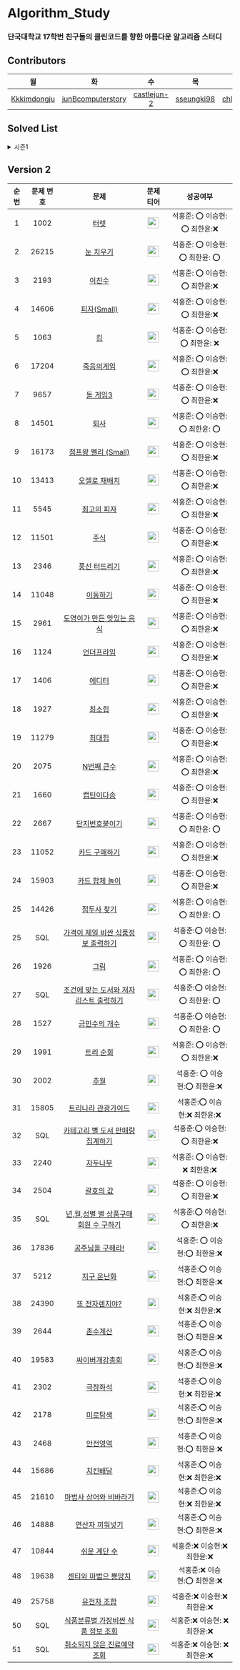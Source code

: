 # Algorithm_Study

### 단국대학교 17학번 친구들의 클린코드를 향한 아름다운 알고리즘 스터디

## Contributors
|월|화|수|목|금|토|일|
|:-----:|:-----:|:-----:|:-----:|:-----:|:---:|:---:|
|[Kkkimdongju](https://github.com/Kkkimdongju)|[junBcomputerstory](https://github.com/junBcomputerstory)|[castlejun-2](https://github.com/castlejun-2)|[sseungki98](https://github.com/sseungki98)|[chlgksdbs](https://github.com/chlgksdbs)|Undefined|Undefined|

## Solved List
<details>
<summary>시즌1</summary>

|순번|날짜|번호|제목|티어|링크|
|:------:|:---:|:---:|:-------:|:---:|:------------:|
|1|2022-06-28|4673|셀프 넘버|<img height="25px" width="25px" src="https://camo.githubusercontent.com/89e322b0e2851dcacbc493e6d486138186a845da7f71f50b181a1993b9a4ea65/68747470733a2f2f7374617469632e736f6c7665642e61632f746965725f736d616c6c2f362e737667">|[문제 바로가기](https://www.acmicpc.net/problem/4673)|
|2|2022-06-29|2491|수열|<img height="25px" width="25px" src="https://camo.githubusercontent.com/64671b5a244ad70dc11665f1293bdde51747df3d9cd4bfe2c36b1e5e1a78872b/68747470733a2f2f7374617469632e736f6c7665642e61632f746965725f736d616c6c2f372e737667">|[문제 바로가기](https://www.acmicpc.net/problem/2491)|
|3|2022-06-30|1018|체스판 다시 칠하기|<img height="25px" width="25px" src="https://d2gd6pc034wcta.cloudfront.net/tier/7.svg">|[문제 바로가기](https://www.acmicpc.net/problem/1018)|
|4|2022-07-01|2606|바이러스|<img height="25px" width="25px" src="https://camo.githubusercontent.com/627abdadaa6151e4ef8e6ef62f47e735acfcd7c04d75fa1d771cf166a06a7f42/68747470733a2f2f7374617469632e736f6c7665642e61632f746965725f736d616c6c2f382e737667">|[문제 바로가기](https://www.acmicpc.net/problem/2606)|
|5|2022-07-02|14467|소가 길을 건너간 이유 1|<img height="25px" width="25px" src="https://camo.githubusercontent.com/ac0dd44c00f10cd22ce0d91a3eeaff9d336e8e18585ec207d89405390add44c3/68747470733a2f2f7374617469632e736f6c7665642e61632f746965725f736d616c6c2f352e737667">|[문제 바로가기](https://www.acmicpc.net/problem/14467)|
|6|2022-07-03|21918|전구|<img height="25px" width="25px" src="https://camo.githubusercontent.com/5ce717d916acff7b6a5e163f173ba1c8873f10350c38672eec4f1d628c600990/68747470733a2f2f7374617469632e736f6c7665642e61632f746965725f736d616c6c2f342e737667">|[문제 바로가기](https://www.acmicpc.net/problem/21918)|
|7|2022-07-04|1026|보물|<img height="25px" width="25px" src="https://camo.githubusercontent.com/64671b5a244ad70dc11665f1293bdde51747df3d9cd4bfe2c36b1e5e1a78872b/68747470733a2f2f7374617469632e736f6c7665642e61632f746965725f736d616c6c2f372e737667">|[문제 바로가기](https://www.acmicpc.net/problem/1026)|
|8|2022-07-05|2579|계단 오르기|<img height="25px" width="25px" src="https://d2gd6pc034wcta.cloudfront.net/tier/8.svg">|[문제 바로가기](https://www.acmicpc.net/problem/2579)|
|9|2022-07-06|1904|01타일|<img height="25px" width="25px" src="https://camo.githubusercontent.com/627abdadaa6151e4ef8e6ef62f47e735acfcd7c04d75fa1d771cf166a06a7f42/68747470733a2f2f7374617469632e736f6c7665642e61632f746965725f736d616c6c2f382e737667">|[문제 바로가기](https://www.acmicpc.net/problem/1904)|
|10|2022-07-07|1244|스위치 켜고 끄기|<img height="25px" width="25px" src="https://camo.githubusercontent.com/627abdadaa6151e4ef8e6ef62f47e735acfcd7c04d75fa1d771cf166a06a7f42/68747470733a2f2f7374617469632e736f6c7665642e61632f746965725f736d616c6c2f382e737667">|[문제 바로가기](https://www.acmicpc.net/problem/1244)|
|11|2022-07-08|3085|사탕 게임|<img height="25px" width="25px" src="https://camo.githubusercontent.com/627abdadaa6151e4ef8e6ef62f47e735acfcd7c04d75fa1d771cf166a06a7f42/68747470733a2f2f7374617469632e736f6c7665642e61632f746965725f736d616c6c2f382e737667">|[문제 바로가기](https://www.acmicpc.net/problem/3085)|
|12|2022-07-09|2217|로프|<img height="25px" width="25px" src="https://camo.githubusercontent.com/64671b5a244ad70dc11665f1293bdde51747df3d9cd4bfe2c36b1e5e1a78872b/68747470733a2f2f7374617469632e736f6c7665642e61632f746965725f736d616c6c2f372e737667">|[문제 바로가기](https://www.acmicpc.net/problem/2217)|
|13|2022-07-10|10815|숫자 카드|<img height="25px" width="25px" src="https://camo.githubusercontent.com/89e322b0e2851dcacbc493e6d486138186a845da7f71f50b181a1993b9a4ea65/68747470733a2f2f7374617469632e736f6c7665642e61632f746965725f736d616c6c2f362e737667">|[문제 바로가기](https://www.acmicpc.net/problem/10815)|
|14|2022-07-11|14501|퇴사|<img height="25px" width="25px" src="https://camo.githubusercontent.com/627abdadaa6151e4ef8e6ef62f47e735acfcd7c04d75fa1d771cf166a06a7f42/68747470733a2f2f7374617469632e736f6c7665642e61632f746965725f736d616c6c2f382e737667">|[문제 바로가기](https://www.acmicpc.net/problem/14501)|
|15|2022-07-12|1590|캠프가는 영식|<img height="25px" width="25px" src="https://camo.githubusercontent.com/64671b5a244ad70dc11665f1293bdde51747df3d9cd4bfe2c36b1e5e1a78872b/68747470733a2f2f7374617469632e736f6c7665642e61632f746965725f736d616c6c2f372e737667">|[문제 바로가기](https://www.acmicpc.net/problem/1590)|
|16|2022-07-13|20365|블로그2|<img height="25px" width="25px" src="https://camo.githubusercontent.com/e89e2c34907a70e2de81836b1d798391d56768998c197adccdb9ee1a71f75b9e/68747470733a2f2f7374617469632e736f6c7665642e61632f746965725f736d616c6c2f392e737667">|[문제 바로가기](https://www.acmicpc.net/problem/20365)|
|17|2022-07-14|2477|참외밭|<img height="25px" width="25px" src="https://camo.githubusercontent.com/627abdadaa6151e4ef8e6ef62f47e735acfcd7c04d75fa1d771cf166a06a7f42/68747470733a2f2f7374617469632e736f6c7665642e61632f746965725f736d616c6c2f382e737667">|[문제 바로가기](https://www.acmicpc.net/problem/2477)|
|18|2022-07-15|16953|A → B|<img height="25px" width="25px" src="https://camo.githubusercontent.com/e89e2c34907a70e2de81836b1d798391d56768998c197adccdb9ee1a71f75b9e/68747470733a2f2f7374617469632e736f6c7665642e61632f746965725f736d616c6c2f392e737667">|[문제 바로가기](https://www.acmicpc.net/problem/16953)|
|19|2022-07-16|81302|거리두기 확인하기|<img height="25px" width="25px" src="https://img.shields.io/badge/-Lv.2-yellow">|[문제 바로가기](https://school.programmers.co.kr/learn/courses/30/lessons/81302)|
|20|2022-07-17|67256|키패드 누르기|<img height="25px" width="25px" src="https://img.shields.io/badge/-Lv.1-darkgreen">|[문제 바로가기](https://school.programmers.co.kr/learn/courses/30/lessons/67256)|
|21|2022-07-18|1058|친구|<img height="25px" width="25px" src="https://camo.githubusercontent.com/627abdadaa6151e4ef8e6ef62f47e735acfcd7c04d75fa1d771cf166a06a7f42/68747470733a2f2f7374617469632e736f6c7665642e61632f746965725f736d616c6c2f382e737667">|[문제 바로가기](https://www.acmicpc.net/problem/1058)|
|22|2022-07-19|1309|동물원|<img height="25px" width="25px" src="https://camo.githubusercontent.com/f9fbfc34970ea19a732149ee3f1afc3fcb96309a8d182ef157d724d6eefd1973/68747470733a2f2f7374617469632e736f6c7665642e61632f746965725f736d616c6c2f31302e737667">|[문제 바로가기](https://www.acmicpc.net/problem/1309)|
|23|2022-07-20|15787|기차가 어둠을 헤치고|<img height="25px" width="25px" src="https://camo.githubusercontent.com/e89e2c34907a70e2de81836b1d798391d56768998c197adccdb9ee1a71f75b9e/68747470733a2f2f7374617469632e736f6c7665642e61632f746965725f736d616c6c2f392e737667">|[문제 바로가기](https://www.acmicpc.net/problem/15787)|
|24|2022-07-21|1388|바닥 장식|<img height="25px" width="25px" src="https://camo.githubusercontent.com/627abdadaa6151e4ef8e6ef62f47e735acfcd7c04d75fa1d771cf166a06a7f42/68747470733a2f2f7374617469632e736f6c7665642e61632f746965725f736d616c6c2f382e737667">|[문제 바로가기](https://www.acmicpc.net/problem/1388)|
|25|2022-07-22|10026|적록색약|<img height="25px" width="25px" src="https://camo.githubusercontent.com/7be7b7f2d5361871ef2ac500e420e83f1d9a425951dd33efa42068862e6b0bf3/68747470733a2f2f7374617469632e736f6c7665642e61632f746965725f736d616c6c2f31312e737667">|[문제 바로가기](https://www.acmicpc.net/problem/10026)|
|26|2022-07-23|42586|기능개발|<img height="25px" width="25px" src="https://img.shields.io/badge/-Lv.2-yellow">|[문제 바로가기](https://school.programmers.co.kr/learn/courses/30/lessons/42586)|
|27|2022-07-24|17677|[1차] 뉴스 클러스터링|<img height="25px" width="25px" src="https://img.shields.io/badge/-Lv.2-yellow">|[문제 바로가기](https://school.programmers.co.kr/learn/courses/30/lessons/17677)|
|28|2022-07-25|8394|악수|<img height="25px" width="25px" src="https://camo.githubusercontent.com/627abdadaa6151e4ef8e6ef62f47e735acfcd7c04d75fa1d771cf166a06a7f42/68747470733a2f2f7374617469632e736f6c7665642e61632f746965725f736d616c6c2f382e737667">|[문제 바로가기](https://www.acmicpc.net/problem/8394)|
|29|2022-07-26|2156|포도주 시식|<img height="25px" width="25px" src="https://camo.githubusercontent.com/f9fbfc34970ea19a732149ee3f1afc3fcb96309a8d182ef157d724d6eefd1973/68747470733a2f2f7374617469632e736f6c7665642e61632f746965725f736d616c6c2f31302e737667">|[문제 바로가기](https://www.acmicpc.net/problem/2156)|
|30|2022-07-27|16935|배열 돌리기3|<img height="25px" width="25px" src="https://camo.githubusercontent.com/f9fbfc34970ea19a732149ee3f1afc3fcb96309a8d182ef157d724d6eefd1973/68747470733a2f2f7374617469632e736f6c7665642e61632f746965725f736d616c6c2f31302e737667">|[문제 바로가기](https://www.acmicpc.net/problem/16935)|
|31|2022-07-28|20162|간식 파티|<img height="25px" width="25px" src="https://camo.githubusercontent.com/e89e2c34907a70e2de81836b1d798391d56768998c197adccdb9ee1a71f75b9e/68747470733a2f2f7374617469632e736f6c7665642e61632f746965725f736d616c6c2f392e737667">|[문제 바로가기](https://www.acmicpc.net/problem/20162)|
|32|2022-07-29|18870|좌표 압축|<img height="25px" width="25px" src="https://camo.githubusercontent.com/e89e2c34907a70e2de81836b1d798391d56768998c197adccdb9ee1a71f75b9e/68747470733a2f2f7374617469632e736f6c7665642e61632f746965725f736d616c6c2f392e737667">|[문제 바로가기](https://www.acmicpc.net/problem/18870)|
|33|2022-07-30|77484|로또의 최고 순위와 최저 순위|<img height="25px" width="25px" src="https://img.shields.io/badge/-Lv.1-darkgreen">|[문제 바로가기](https://school.programmers.co.kr/learn/courses/30/lessons/77484)|
|34|2022-07-31|72410|신규 아이디 추천|<img height="25px" width="25px" src="https://img.shields.io/badge/-Lv.1-darkgreen">|[문제 바로가기](https://school.programmers.co.kr/learn/courses/30/lessons/72410)|
|35|2022-08-01|2644|촌수계산|<img height="25px" width="25px" src="https://camo.githubusercontent.com/e89e2c34907a70e2de81836b1d798391d56768998c197adccdb9ee1a71f75b9e/68747470733a2f2f7374617469632e736f6c7665642e61632f746965725f736d616c6c2f392e737667">|[문제 바로가기](https://www.acmicpc.net/problem/2644)|
|36|2022-08-02|1495|기타리스트|<img height="25px" width="25px" src="https://camo.githubusercontent.com/f9fbfc34970ea19a732149ee3f1afc3fcb96309a8d182ef157d724d6eefd1973/68747470733a2f2f7374617469632e736f6c7665642e61632f746965725f736d616c6c2f31302e737667">|[문제 바로가기](https://www.acmicpc.net/problem/1495)|
|37|2022-08-03|2792|보석 상자|<img height="25px" width="25px" src="https://camo.githubusercontent.com/e89e2c34907a70e2de81836b1d798391d56768998c197adccdb9ee1a71f75b9e/68747470733a2f2f7374617469632e736f6c7665642e61632f746965725f736d616c6c2f392e737667">|[문제 바로가기](https://www.acmicpc.net/problem/2792)|
|38|2022-08-04|2232|지뢰|<img height="25px" width="25px" src="https://camo.githubusercontent.com/e89e2c34907a70e2de81836b1d798391d56768998c197adccdb9ee1a71f75b9e/68747470733a2f2f7374617469632e736f6c7665642e61632f746965725f736d616c6c2f392e737667">|[문제 바로가기](https://www.acmicpc.net/problem/2232)|
|39|2022-08-05|2512|예산|<img height="25px" width="25px" src="https://camo.githubusercontent.com/627abdadaa6151e4ef8e6ef62f47e735acfcd7c04d75fa1d771cf166a06a7f42/68747470733a2f2f7374617469632e736f6c7665642e61632f746965725f736d616c6c2f382e737667">|[문제 바로가기](https://www.acmicpc.net/problem/2512)|
|40|2022-08-06|17681|[1차] 비밀지도|<img height="25px" width="25px" src="https://img.shields.io/badge/-Lv.1-darkgreen">|[문제 바로가기](https://school.programmers.co.kr/learn/courses/30/lessons/17681)|
|41|2022-08-07|81301|숫자 문자열과 영단어|<img height="25px" width="25px" src="https://img.shields.io/badge/-Lv.1-darkgreen">|[문제 바로가기](https://school.programmers.co.kr/learn/courses/30/lessons/81301)|
|42|2022-08-08|1012|유기농 배추|<img height="25px" width="25px" src="https://camo.githubusercontent.com/e89e2c34907a70e2de81836b1d798391d56768998c197adccdb9ee1a71f75b9e/68747470733a2f2f7374617469632e736f6c7665642e61632f746965725f736d616c6c2f392e737667">|[문제 바로가기](https://www.acmicpc.net/problem/1012)|
|43|2022-08-09|17086|아기 상어2|<img height="25px" width="25px" src="https://camo.githubusercontent.com/e89e2c34907a70e2de81836b1d798391d56768998c197adccdb9ee1a71f75b9e/68747470733a2f2f7374617469632e736f6c7665642e61632f746965725f736d616c6c2f392e737667">|[문제 바로가기](https://www.acmicpc.net/problem/17086)|
|44|2022-08-10|2877|4와 7|<img height="25px" width="25px" src="https://camo.githubusercontent.com/7be7b7f2d5361871ef2ac500e420e83f1d9a425951dd33efa42068862e6b0bf3/68747470733a2f2f7374617469632e736f6c7665642e61632f746965725f736d616c6c2f31312e737667">|[문제 바로가기](https://www.acmicpc.net/problem/2877)|
|45|2022-08-11|1446|지름길|<img height="25px" width="25px" src="https://camo.githubusercontent.com/f9fbfc34970ea19a732149ee3f1afc3fcb96309a8d182ef157d724d6eefd1973/68747470733a2f2f7374617469632e736f6c7665642e61632f746965725f736d616c6c2f31302e737667">|[문제 바로가기](https://www.acmicpc.net/problem/1446)|
|46|2022-08-12|1946|신입 사원|<img height="25px" width="25px" src="https://camo.githubusercontent.com/f9fbfc34970ea19a732149ee3f1afc3fcb96309a8d182ef157d724d6eefd1973/68747470733a2f2f7374617469632e736f6c7665642e61632f746965725f736d616c6c2f31302e737667">|[문제 바로가기](https://www.acmicpc.net/problem/1946)|
|47|2022-08-13|43165|타겟 넘버|<img height="25px" width="25px" src="https://img.shields.io/badge/-Lv.2-yellow">|[문제 바로가기](https://school.programmers.co.kr/learn/courses/30/lessons/43165)|
|48|2022-08-14|42860|조이스틱|<img height="25px" width="25px" src="https://img.shields.io/badge/-Lv.2-yellow">|[문제 바로가기](https://school.programmers.co.kr/learn/courses/30/lessons/42860)|
|49|2022-08-15|13164|행복 유치원|<img height="25px" width="25px" src="https://camo.githubusercontent.com/7be7b7f2d5361871ef2ac500e420e83f1d9a425951dd33efa42068862e6b0bf3/68747470733a2f2f7374617469632e736f6c7665642e61632f746965725f736d616c6c2f31312e737667">|[문제 바로가기](https://www.acmicpc.net/problem/13164)|
|50|2022-08-16|1713|후보 추천하기|<img height="25px" width="25px" src="https://camo.githubusercontent.com/e89e2c34907a70e2de81836b1d798391d56768998c197adccdb9ee1a71f75b9e/68747470733a2f2f7374617469632e736f6c7665642e61632f746965725f736d616c6c2f392e737667">|[문제 바로가기](https://www.acmicpc.net/problem/1713)|
|51|2022-08-17|1747|소수&팰린드롬|<img height="25px" width="25px" src="https://camo.githubusercontent.com/f9fbfc34970ea19a732149ee3f1afc3fcb96309a8d182ef157d724d6eefd1973/68747470733a2f2f7374617469632e736f6c7665642e61632f746965725f736d616c6c2f31302e737667">|[문제 바로가기](https://www.acmicpc.net/problem/1747)|
|52|2022-08-18|1461|도서관|<img height="25px" width="25px" src="https://camo.githubusercontent.com/7be7b7f2d5361871ef2ac500e420e83f1d9a425951dd33efa42068862e6b0bf3/68747470733a2f2f7374617469632e736f6c7665642e61632f746965725f736d616c6c2f31312e737667">|[문제 바로가기](https://www.acmicpc.net/problem/1461)|
|53|2022-08-19|12865|평범한 배낭|<img height="25px" width="25px" src="https://camo.githubusercontent.com/7be7b7f2d5361871ef2ac500e420e83f1d9a425951dd33efa42068862e6b0bf3/68747470733a2f2f7374617469632e736f6c7665642e61632f746965725f736d616c6c2f31312e737667">|[문제 바로가기](https://www.acmicpc.net/problem/12865)|
|54|2022-08-20|17676|[1차] 추석 트래핑|<img height="25px" width="25px" src="https://img.shields.io/badge/-Lv.3-orange">|[문제 바로가기](https://school.programmers.co.kr/learn/courses/30/lessons/17676)|
|55|2022-08-21|43238|입국심사|<img height="25px" width="25px" src="https://img.shields.io/badge/-Lv.3-orange">|[문제 바로가기](https://school.programmers.co.kr/learn/courses/30/lessons/43238)|
|56|2022-08-22|11053|가장 긴 증가하는 부분 수열|<img height="25px" width="25px" src="https://camo.githubusercontent.com/e89e2c34907a70e2de81836b1d798391d56768998c197adccdb9ee1a71f75b9e/68747470733a2f2f7374617469632e736f6c7665642e61632f746965725f736d616c6c2f392e737667">|[문제 바로가기](https://www.acmicpc.net/problem/11053)|
|57|2022-08-23|17070|파이프 옮기기 1|<img height="25px" width="25px" src="https://camo.githubusercontent.com/7be7b7f2d5361871ef2ac500e420e83f1d9a425951dd33efa42068862e6b0bf3/68747470733a2f2f7374617469632e736f6c7665642e61632f746965725f736d616c6c2f31312e737667">|[문제 바로가기](https://www.acmicpc.net/problem/17070)|
|58|2022-08-24|13549|숨바꼭질 3|<img height="25px" width="25px" src="https://camo.githubusercontent.com/7be7b7f2d5361871ef2ac500e420e83f1d9a425951dd33efa42068862e6b0bf3/68747470733a2f2f7374617469632e736f6c7665642e61632f746965725f736d616c6c2f31312e737667">|[문제 바로가기](https://www.acmicpc.net/problem/13549)|
|56|2022-08-25|17503|맥주 축제|<img height="25px" width="25px" src="https://camo.githubusercontent.com/e89e2c34907a70e2de81836b1d798391d56768998c197adccdb9ee1a71f75b9e/68747470733a2f2f7374617469632e736f6c7665642e61632f746965725f736d616c6c2f392e737667">|[문제 바로가기](https://www.acmicpc.net/problem/17503)|
|57|2022-08-26|15683|감시|<img height="25px" width="25px" src=https://camo.githubusercontent.com/79013bf11c1e72844bc5d8a076d15a104573637a0cf520a2ae8e645c147b00b3/68747470733a2f2f7374617469632e736f6c7665642e61632f746965725f736d616c6c2f31322e737667>|[문제 바로가기](https://www.acmicpc.net/problem/15683)|
|58|2022-08-27|12909|올바른 괄호|<img height="25px" width="25px" src="https://img.shields.io/badge/-Lv.2-yellow">|[문제 바로가기](https://school.programmers.co.kr/learn/courses/30/lessons/12909)|
|59|2022-08-28|118667|두 큐 합 같게 만들기|<img height="25px" width="25px" src="https://img.shields.io/badge/-Lv.2-yellow">|[문제 바로가기](https://school.programmers.co.kr/learn/courses/30/lessons/118667)|
|60|2022-08-29|1303|전쟁 - 전투|<img height="25px" width="25px" src="https://camo.githubusercontent.com/f9fbfc34970ea19a732149ee3f1afc3fcb96309a8d182ef157d724d6eefd1973/68747470733a2f2f7374617469632e736f6c7665642e61632f746965725f736d616c6c2f31302e737667">|[문제 바로가기](https://www.acmicpc.net/problem/1303)|
|61|2022-08-30|11000|강의실 배정|<img height="25px" width="25px" src="https://camo.githubusercontent.com/7be7b7f2d5361871ef2ac500e420e83f1d9a425951dd33efa42068862e6b0bf3/68747470733a2f2f7374617469632e736f6c7665642e61632f746965725f736d616c6c2f31312e737667">|[문제 바로가기](https://www.acmicpc.net/problem/11000)|
|62|2022-08-31|1344|축구|<img height="25px" width="25px" src="https://camo.githubusercontent.com/79013bf11c1e72844bc5d8a076d15a104573637a0cf520a2ae8e645c147b00b3/68747470733a2f2f7374617469632e736f6c7665642e61632f746965725f736d616c6c2f31322e737667">|[문제 바로가기](https://www.acmicpc.net/problem/1344)|
|63|2022-09-01|2960|에라토스테네스의 체|<img height="25px" width="25px" src="https://camo.githubusercontent.com/64671b5a244ad70dc11665f1293bdde51747df3d9cd4bfe2c36b1e5e1a78872b/68747470733a2f2f7374617469632e736f6c7665642e61632f746965725f736d616c6c2f372e737667">|[문제 바로가기](https://www.acmicpc.net/problem/2960)|
|64|2022-09-02|2504|괄호의 값|<img height="25px" width="25px" src="https://camo.githubusercontent.com/f9fbfc34970ea19a732149ee3f1afc3fcb96309a8d182ef157d724d6eefd1973/68747470733a2f2f7374617469632e736f6c7665642e61632f746965725f736d616c6c2f31302e737667">|[문제 바로가기](https://www.acmicpc.net/problem/2504)|
|65|2022-09-03|118666|성격 유형 검사|<img height="25px" width="25px" src="https://img.shields.io/badge/-Lv.1-darkgreen">|[문제 바로가기](https://school.programmers.co.kr/learn/courses/30/lessons/118666)|
|66|2022-09-04|12977|소수 만들기|<img height="25px" width="25px" src="https://img.shields.io/badge/-Lv.1-darkgreen">|[문제 바로가기](https://school.programmers.co.kr/learn/courses/30/lessons/12977)|
|67|2022-09-05|1753|최단경로|<img height="25px" width="25px" src="https://camo.githubusercontent.com/79013bf11c1e72844bc5d8a076d15a104573637a0cf520a2ae8e645c147b00b3/68747470733a2f2f7374617469632e736f6c7665642e61632f746965725f736d616c6c2f31322e737667">|[문제 바로가기](https://www.acmicpc.net/problem/1753)|
|68|2022-09-06|22869|징검다리 건너기(small)|<img height="25px" width="25px" src="https://camo.githubusercontent.com/f9fbfc34970ea19a732149ee3f1afc3fcb96309a8d182ef157d724d6eefd1973/68747470733a2f2f7374617469632e736f6c7665642e61632f746965725f736d616c6c2f31302e737667">|[문제 바로가기](https://www.acmicpc.net/problem/22869)|
|69|2022-09-07|14852|타일 채우기 3|<img height="25px" width="25px" src="https://camo.githubusercontent.com/7be7b7f2d5361871ef2ac500e420e83f1d9a425951dd33efa42068862e6b0bf3/68747470733a2f2f7374617469632e736f6c7665642e61632f746965725f736d616c6c2f31312e737667">|[문제 바로가기](https://www.acmicpc.net/problem/14852)|
|70|2022-09-08|13023|ABCDE|<img height="25px" width="25px" src="https://camo.githubusercontent.com/7be7b7f2d5361871ef2ac500e420e83f1d9a425951dd33efa42068862e6b0bf3/68747470733a2f2f7374617469632e736f6c7665642e61632f746965725f736d616c6c2f31312e737667">|[문제 바로가기](https://www.acmicpc.net/problem/13023)|
|71|2022-09-09|1992|쿼드트리|<img height="25px" width="25px" src="https://camo.githubusercontent.com/f9fbfc34970ea19a732149ee3f1afc3fcb96309a8d182ef157d724d6eefd1973/68747470733a2f2f7374617469632e736f6c7665642e61632f746965725f736d616c6c2f31302e737667">|[문제 바로가기](https://www.acmicpc.net/problem/1992)|
|72|2022-09-10|92335|k진수에서 소수 개수 구하기|<img height="25px" width="25px" src="https://img.shields.io/badge/-Lv.2-yellow">|[문제 바로가기](https://school.programmers.co.kr/learn/courses/30/lessons/92335)|
|73|2022-09-11|92341|주차 요금 계산|<img height="25px" width="25px" src="https://img.shields.io/badge/-Lv.2-yellow">|[문제 바로가기](https://school.programmers.co.kr/learn/courses/30/lessons/92341)|
|74|2022-09-12|1535|안녕|<img height="25px" width="25px" src="https://camo.githubusercontent.com/e89e2c34907a70e2de81836b1d798391d56768998c197adccdb9ee1a71f75b9e/68747470733a2f2f7374617469632e736f6c7665642e61632f746965725f736d616c6c2f392e737667">|[문제 바로가기](https://www.acmicpc.net/problem/1535)|
|75|2022-09-13|16918|봄버맨|<img height="25px" width="25px" src="https://camo.githubusercontent.com/f9fbfc34970ea19a732149ee3f1afc3fcb96309a8d182ef157d724d6eefd1973/68747470733a2f2f7374617469632e736f6c7665642e61632f746965725f736d616c6c2f31302e737667">|[문제 바로가기](https://www.acmicpc.net/problem/16918)|
|76|2022-09-14|14496|그대, 그머가 되어|<img height="25px" width="25px" src="https://camo.githubusercontent.com/f9fbfc34970ea19a732149ee3f1afc3fcb96309a8d182ef157d724d6eefd1973/68747470733a2f2f7374617469632e736f6c7665642e61632f746965725f736d616c6c2f31302e737667">|[문제 바로가기](https://www.acmicpc.net/problem/14496)|
|77|2022-09-15|18352|특정 거리의 도시 찾기|<img height="25px" width="25px" src="https://camo.githubusercontent.com/e89e2c34907a70e2de81836b1d798391d56768998c197adccdb9ee1a71f75b9e/68747470733a2f2f7374617469632e736f6c7665642e61632f746965725f736d616c6c2f392e737667">|[문제 바로가기](https://www.acmicpc.net/problem/18352)|
|78|2022-09-16|1025|제곱수 찾기|<img height="25px" width="25px" src="https://camo.githubusercontent.com/7be7b7f2d5361871ef2ac500e420e83f1d9a425951dd33efa42068862e6b0bf3/68747470733a2f2f7374617469632e736f6c7665642e61632f746965725f736d616c6c2f31312e737667">|[문제 바로가기](https://www.acmicpc.net/problem/1025)|
|79|2022-09-17|12939|최댓값과 최솟값|<img height="25px" width="25px" src="https://img.shields.io/badge/-Lv.2-yellow">|[문제 바로가기](https://school.programmers.co.kr/learn/courses/30/lessons/12939)|
|80|2022-09-18|72411|메뉴 리뉴얼|<img height="25px" width="25px" src="https://img.shields.io/badge/-Lv.2-yellow">|[문제 바로가기](https://school.programmers.co.kr/learn/courses/30/lessons/72411)|
|81|2022-09-19|16194|카드 구매하기2|<img height="25px" width="25px" src="https://camo.githubusercontent.com/f9fbfc34970ea19a732149ee3f1afc3fcb96309a8d182ef157d724d6eefd1973/68747470733a2f2f7374617469632e736f6c7665642e61632f746965725f736d616c6c2f31302e737667">|[문제 바로가기](https://www.acmicpc.net/problem/16194)|
|82|2022-09-20|15724|주지수|<img height="25px" width="25px" src="https://camo.githubusercontent.com/f9fbfc34970ea19a732149ee3f1afc3fcb96309a8d182ef157d724d6eefd1973/68747470733a2f2f7374617469632e736f6c7665642e61632f746965725f736d616c6c2f31302e737667">|[문제 바로가기](https://www.acmicpc.net/problem/15724)|
|83|2022-09-21|20055|컨베이어 벨트 위의 로봇|<img height="25px" width="25px" src="https://camo.githubusercontent.com/7be7b7f2d5361871ef2ac500e420e83f1d9a425951dd33efa42068862e6b0bf3/68747470733a2f2f7374617469632e736f6c7665642e61632f746965725f736d616c6c2f31312e737667">|[문제 바로가기](https://www.acmicpc.net/problem/20055)|
|84|2022-09-22|21278|호석이 두 마리 치킨|<img height="25px" width="25px" src="https://camo.githubusercontent.com/7be7b7f2d5361871ef2ac500e420e83f1d9a425951dd33efa42068862e6b0bf3/68747470733a2f2f7374617469632e736f6c7665642e61632f746965725f736d616c6c2f31312e737667">|[문제 바로가기](https://www.acmicpc.net/problem/21278)|
|85|2022-09-23|20444|색종이와 가위|<img height="25px" width="25px" src="https://camo.githubusercontent.com/7be7b7f2d5361871ef2ac500e420e83f1d9a425951dd33efa42068862e6b0bf3/68747470733a2f2f7374617469632e736f6c7665642e61632f746965725f736d616c6c2f31312e737667">|[문제 바로가기](https://www.acmicpc.net/problem/20444)|
|86|2022-09-24|2668|숫자고르기|<img height="25px" width="25px" src="https://camo.githubusercontent.com/7be7b7f2d5361871ef2ac500e420e83f1d9a425951dd33efa42068862e6b0bf3/68747470733a2f2f7374617469632e736f6c7665642e61632f746965725f736d616c6c2f31312e737667">|[문제 바로가기](https://www.acmicpc.net/problem/2668)|
|87|2022-09-25|22868|산책 (small)|<img height="25px" width="25px" src="https://camo.githubusercontent.com/3cb34034a26a3aa15c63cb7fee8761debb21b0770fa48026449d7a3d00fbff79/68747470733a2f2f7374617469632e736f6c7665642e61632f746965725f736d616c6c2f31332e737667">|[문제 바로가기](https://www.acmicpc.net/problem/22868)|
|88|2022-09-26|21758|꿀 따기|<img height="25px" width="25px" src="https://camo.githubusercontent.com/7be7b7f2d5361871ef2ac500e420e83f1d9a425951dd33efa42068862e6b0bf3/68747470733a2f2f7374617469632e736f6c7665642e61632f746965725f736d616c6c2f31312e737667">|[문제 바로가기](https://www.acmicpc.net/problem/21758)|
|89|2022-09-27|13975|파일 합치기 3|<img height="25px" width="25px" src=https://camo.githubusercontent.com/79013bf11c1e72844bc5d8a076d15a104573637a0cf520a2ae8e645c147b00b3/68747470733a2f2f7374617469632e736f6c7665642e61632f746965725f736d616c6c2f31322e737667>|[문제 바로가기](https://www.acmicpc.net/problem/13975)|
|90|2022-09-28|2170|선 긋기|<img height="25px" width="25px" src="https://camo.githubusercontent.com/7be7b7f2d5361871ef2ac500e420e83f1d9a425951dd33efa42068862e6b0bf3/68747470733a2f2f7374617469632e736f6c7665642e61632f746965725f736d616c6c2f31312e737667">|[문제 바로가기](https://www.acmicpc.net/problem/2170)|
|91|2022-09-29|20164|홀수 홀릭 호석|<img height="25px" width="25px" src="https://camo.githubusercontent.com/7be7b7f2d5361871ef2ac500e420e83f1d9a425951dd33efa42068862e6b0bf3/68747470733a2f2f7374617469632e736f6c7665642e61632f746965725f736d616c6c2f31312e737667">|[문제 바로가기](https://www.acmicpc.net/problem/20164)|
|92|2022-09-30|14891|톱니바퀴|<img height="25px" width="25px" src="https://camo.githubusercontent.com/7be7b7f2d5361871ef2ac500e420e83f1d9a425951dd33efa42068862e6b0bf3/68747470733a2f2f7374617469632e736f6c7665642e61632f746965725f736d616c6c2f31312e737667">|[문제 바로가기](https://www.acmicpc.net/problem/14891)|
|93|2022-10-01|133501|야간 전술보행|<img height="25px" width="25px" src="https://img.shields.io/badge/-Lv.2-yellow">|[문제 바로가기](https://school.programmers.co.kr/learn/courses/30/lessons/133501)|
</details>

## Version 2
| 순번  |문제 번호|문제|문제 티어|성공여부|
|:---:|:--:|:---:|:-------:|:---:|
|  1  |1002|[터렛](https://www.acmicpc.net/problem/1002)|<img height="25px" width="25px" src="https://d2gd6pc034wcta.cloudfront.net/tier/8.svg">|석홍준: ⭕ 이승현: ⭕ 최한윤:❌|
|  2  |26215|[눈 치우기](https://www.acmicpc.net/problem/26215)|<img height="25px" width="25px" src="https://d2gd6pc034wcta.cloudfront.net/tier/8.svg">|석홍준: ⭕ 이승현: ⭕ 최한윤: ⭕|
|  3  |2193|[이친수](https://www.acmicpc.net/problem/2193)|<img height="25px" width="25px" src="https://d2gd6pc034wcta.cloudfront.net/tier/8.svg">|석홍준: ⭕ 이승현: ⭕ 최한윤:❌|
|  4  |14606|[피자(Small)](https://www.acmicpc.net/problem/14606)|<img height="25px" width="25px" src="https://d2gd6pc034wcta.cloudfront.net/tier/7.svg">|석홍준: ⭕ 이승현: ⭕ 최한윤:❌|
|  5  |1063|[킹](https://www.acmicpc.net/problem/1063)|<img height="25px" width="25px" src="https://d2gd6pc034wcta.cloudfront.net/tier/8.svg">|석홍준: ⭕ 이승현: ⭕ 최한윤: ❌|
|  6  |17204|[죽음의게임](https://www.acmicpc.net/problem/17204)|<img height="25px" width="25px" src="https://d2gd6pc034wcta.cloudfront.net/tier/8.svg">|석홍준: ⭕ 이승현: ⭕ 최한윤:❌|
|  7  |9657|[돌 게임3](https://www.acmicpc.net/problem/9657)|<img height="25px" width="25px" src="https://d2gd6pc034wcta.cloudfront.net/tier/8.svg">|석홍준: ⭕  이승현: ⭕ 최한윤:❌|
|  8  |14501|[퇴사](https://www.acmicpc.net/problem/14501)|<img height="25px" width="25px" src="https://d2gd6pc034wcta.cloudfront.net/tier/8.svg">|석홍준: ⭕  이승현: ⭕ 최한윤: ⭕|
|  9  |16173|[점프왕 쩰리 (Small)](https://www.acmicpc.net/problem/16173)|<img height="25px" width="25px" src="https://d2gd6pc034wcta.cloudfront.net/tier/7.svg">|석홍준: ⭕   이승현: ⭕ 최한윤:❌|
|  10  |13413|[오셀로 재배치](https://www.acmicpc.net/problem/13413)|<img height="25px" width="25px" src="https://d2gd6pc034wcta.cloudfront.net/tier/7.svg">|석홍준: ⭕  이승현: ⭕ 최한윤:❌|
|  11  |5545|[최고의 피자](https://www.acmicpc.net/problem/5545)|<img height="25px" width="25px" src="https://d2gd6pc034wcta.cloudfront.net/tier/8.svg">|석홍준: ⭕  이승현: ⭕ 최한윤:❌|
|  12  |11501|[주식](https://www.acmicpc.net/problem/11501)|<img height="25px" width="25px" src="https://d2gd6pc034wcta.cloudfront.net/tier/9.svg">|석홍준: ⭕  이승현: ⭕ 최한윤:❌|
|  13  |2346|[풍선 터뜨리기](https://www.acmicpc.net/problem/2346)|<img height="25px" width="25px" src="https://d2gd6pc034wcta.cloudfront.net/tier/8.svg">|석홍준: ⭕  이승현: ⭕ 최한윤:❌|
|  14  |11048|[이동하기](https://www.acmicpc.net/problem/11048)|<img height="25px" width="25px" src="https://d2gd6pc034wcta.cloudfront.net/tier/9.svg">|석홍준: ⭕  이승현: ⭕ 최한윤:❌|
|  15  |2961|[도영이가 만든 맛있는 음식](https://www.acmicpc.net/problem/2961)|<img height="25px" width="25px" src="https://d2gd6pc034wcta.cloudfront.net/tier/9.svg">|석홍준: ⭕   이승현: ⭕ 최한윤:❌|
|  16  |1124|[언더프라임](https://www.acmicpc.net/problem/1124)|<img height="25px" width="25px" src="https://d2gd6pc034wcta.cloudfront.net/tier/9.svg">|석홍준: ⭕   이승현: ⭕ 최한윤:❌|
|  17  |1406|[에디터](https://www.acmicpc.net/problem/1406)|<img height="25px" width="25px" src="https://d2gd6pc034wcta.cloudfront.net/tier/9.svg">|석홍준: ⭕   이승현: ⭕ 최한윤:❌|
|  18  |1927|[최소힙](https://www.acmicpc.net/problem/1927)|<img height="25px" width="25px" src="https://d2gd6pc034wcta.cloudfront.net/tier/9.svg">|석홍준: ⭕   이승현: ⭕ 최한윤:❌|
|  19  |11279|[최대힙](https://www.acmicpc.net/problem/11279)|<img height="25px" width="25px" src="https://d2gd6pc034wcta.cloudfront.net/tier/9.svg">|석홍준: ⭕   이승현: ⭕ 최한윤:❌|
|  20  |2075|[N번째 큰수](https://www.acmicpc.net/problem/2075)|<img height="25px" width="25px" src="https://d2gd6pc034wcta.cloudfront.net/tier/9.svg">|석홍준: ⭕   이승현: ⭕ 최한윤:❌|
|  21  |1660|[캡틴이다솜](https://www.acmicpc.net/problem/1660)|<img height="25px" width="25px" src="https://d2gd6pc034wcta.cloudfront.net/tier/10.svg">|석홍준: ⭕   이승현: ⭕ 최한윤:❌|
|  22  |2667|[단지번호붙이기](https://www.acmicpc.net/problem/2667)|<img height="25px" width="25px" src="https://d2gd6pc034wcta.cloudfront.net/tier/10.svg">|석홍준: ⭕   이승현: ⭕ 최한윤: ⭕|
|  23  |11052|[카드 구매하기](https://www.acmicpc.net/problem/11052)|<img height="25px" width="25px" src="https://d2gd6pc034wcta.cloudfront.net/tier/10.svg">|석홍준: ⭕   이승현: ⭕ 최한윤:❌|
|  24  |15903|[카드 합체 놀이](https://www.acmicpc.net/problem/15903)|<img height="25px" width="25px" src="https://d2gd6pc034wcta.cloudfront.net/tier/10.svg">|석홍준: ⭕   이승현: ⭕ 최한윤:❌|
|  25  |14426|[접두사 찾기](https://www.acmicpc.net/problem/14426)|<img height="25px" width="25px" src="https://d2gd6pc034wcta.cloudfront.net/tier/10.svg">|석홍준: ⭕   이승현: ⭕ 최한윤: ⭕|
|  25  |SQL|[가격이 제일 비싼 식품정보 출력하기](https://school.programmers.co.kr/learn/courses/30/lessons/131115)|<img height="25px" width="25px" src="https://img.shields.io/badge/-Lv.2-yellow">|석홍준:⭕   이승현: ⭕ 최한윤: ⭕|
|  26  |1926|[그림](https://www.acmicpc.net/problem/1926)|<img height="25px" width="25px" src="https://d2gd6pc034wcta.cloudfront.net/tier/10.svg">|석홍준: ⭕   이승현: ⭕ 최한윤: ⭕|
|  27  |SQL|[조건에 맞는 도서와 저자 리스트 출력하기](https://school.programmers.co.kr/learn/courses/30/lessons/144854)|<img height="25px" width="25px" src="https://img.shields.io/badge/-Lv.2-yellow">|석홍준:⭕   이승현: ⭕ 최한윤: ⭕|
|  28  |1527|[금민수의 개수](https://www.acmicpc.net/problem/1527)|<img height="25px" width="25px" src="https://d2gd6pc034wcta.cloudfront.net/tier/10.svg">|석홍준:⭕    이승현: ⭕ 최한윤: ⭕|
|  29  |1991|[트리 순회](https://www.acmicpc.net/problem/1991)|<img height="25px" width="25px" src="https://d2gd6pc034wcta.cloudfront.net/tier/10.svg">|석홍준: ⭕   이승현: ⭕ 최한윤:❌|
|  30  |2002|[추월](https://www.acmicpc.net/problem/2002)|<img height="25px" width="25px" src="https://d2gd6pc034wcta.cloudfront.net/tier/10.svg">|석홍준: ⭕   이승현:⭕ 최한윤:❌|
|  31  |15805|[트리나라 관광가이드](https://www.acmicpc.net/problem/15805)|<img height="25px" width="25px" src="https://d2gd6pc034wcta.cloudfront.net/tier/10.svg">|석홍준:⭕    이승현:❌ 최한윤:❌|
|  32  |SQL|[카테고리 별 도서 판매량 집계하기](https://school.programmers.co.kr/learn/courses/30/lessons/144855)|<img height="25px" width="25px" src="https://img.shields.io/badge/-Lv.3-yellow">|석홍준:⭕   이승현: ⭕ 최한윤:❌|
|  33  |2240|[자두나무](https://www.acmicpc.net/problem/2240)|<img height="25px" width="25px" src="https://d2gd6pc034wcta.cloudfront.net/tier/11.svg">|석홍준: ⭕   이승현: ❌ 최한윤:❌|
|  34  |2504|[괄호의 값](https://www.acmicpc.net/problem/2504)|<img height="25px" width="25px" src="https://d2gd6pc034wcta.cloudfront.net/tier/10.svg">|석홍준: ⭕   이승현: ⭕ 최한윤:❌|
|  35  |SQL|[년,월,성별 별 상품구매 회원 수 구하기](https://school.programmers.co.kr/learn/courses/30/lessons/131532)|<img height="25px" width="25px" src="https://img.shields.io/badge/-Lv.4-yellow">|석홍준:⭕   이승현: ⭕ 최한윤:❌|
|  36  |17836|[공주님을 구해라!](https://www.acmicpc.net/problem/17836)|<img height="25px" width="25px" src="https://d2gd6pc034wcta.cloudfront.net/tier/11.svg">|석홍준: ⭕   이승현:⭕ 최한윤:❌|
|  37  |5212|[지구 온난화](https://www.acmicpc.net/problem/5212)|<img height="25px" width="25px" src="https://d2gd6pc034wcta.cloudfront.net/tier/9.svg">|석홍준:⭕   이승현:⭕ 최한윤:❌|
|  38  |24390|[또 전자렌지야?](https://www.acmicpc.net/problem/24390)|<img height="25px" width="25px" src="https://d2gd6pc034wcta.cloudfront.net/tier/10.svg">|석홍준:⭕   이승현:❌ 최한윤:❌|
|  39  |2644|[촌수계산](https://www.acmicpc.net/problem/2644)|<img height="25px" width="25px" src="https://d2gd6pc034wcta.cloudfront.net/tier/9.svg">|석홍준:⭕   이승현:⭕ 최한윤:❌|
|  40  |19583|[싸이버개강총회](https://www.acmicpc.net/problem/19583)|<img height="25px" width="25px" src="https://d2gd6pc034wcta.cloudfront.net/tier/9.svg">|석홍준:⭕   이승현:⭕ 최한윤:❌|
|  41  |2302|[극장좌석](https://www.acmicpc.net/problem/2302)|<img height="25px" width="25px" src="https://d2gd6pc034wcta.cloudfront.net/tier/10.svg">|석홍준:⭕   이승현:❌ 최한윤:❌|
|  42  |2178|[미로탐색](https://www.acmicpc.net/problem/2178)|<img height="25px" width="25px" src="https://d2gd6pc034wcta.cloudfront.net/tier/10.svg">|석홍준:⭕   이승현:⭕ 최한윤:❌|
|  43  |2468|[안전영역](https://www.acmicpc.net/problem/2468)|<img height="25px" width="25px" src="https://d2gd6pc034wcta.cloudfront.net/tier/10.svg">|석홍준:⭕   이승현:⭕ 최한윤:❌|
|  44  |15686|[치킨배달](https://www.acmicpc.net/problem/15686)|<img height="25px" width="25px" src="https://d2gd6pc034wcta.cloudfront.net/tier/11.svg">|석홍준:⭕   이승현:❌ 최한윤:❌|
|  45  |21610|[마법사 상어와 비바라기](https://www.acmicpc.net/problem/21610)|<img height="25px" width="25px" src="https://d2gd6pc034wcta.cloudfront.net/tier/11.svg">|석홍준:⭕   이승현:❌ 최한윤:❌|
|  46  |14888|[연산자 끼워넣기](https://www.acmicpc.net/problem/14888)|<img height="25px" width="25px" src="https://d2gd6pc034wcta.cloudfront.net/tier/10.svg">|석홍준:⭕   이승현:⭕ 최한윤:❌|
|  47  |10844|[쉬운 계단 수](https://www.acmicpc.net/problem/10844)|<img height="25px" width="25px" src="https://d2gd6pc034wcta.cloudfront.net/tier/10.svg">|석홍준:❌    이승현:❌ 최한윤:❌|
|  48  |19638|[센티와 마법으 뿅망치](https://www.acmicpc.net/problem/19638)|<img height="25px" width="25px" src="https://d2gd6pc034wcta.cloudfront.net/tier/10.svg">|석홍준:❌    이승현:⭕ 최한윤:❌|
|  49  |25758|[유전자 조합](https://www.acmicpc.net/problem/25758)|<img height="25px" width="25px" src="https://d2gd6pc034wcta.cloudfront.net/tier/10.svg">|석홍준:❌    이승현:❌ 최한윤:❌|
|  50  |SQL|[식품분류별 가장비싼 식품 정보 조회](https://school.programmers.co.kr/learn/courses/30/lessons/131116)|<img height="25px" width="25px" src="https://img.shields.io/badge/-Lv.4-yellow">|석홍준:❌   이승현: ❌ 최한윤:❌|
|  51  |SQL|[취소되지 않은 진료예약 조회](https://school.programmers.co.kr/learn/courses/30/lessons/132204)|<img height="25px" width="25px" src="https://img.shields.io/badge/-Lv.4-yellow">|석홍준:❌   이승현: ❌ 최한윤:❌|

